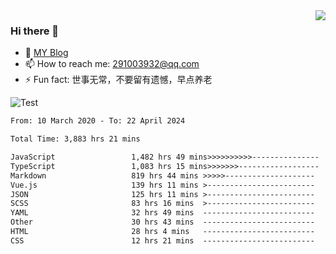 <img align='right' src='https://github-readme-stats.vercel.app/api?username=niaogege&show_icons=true&theme=radical'/>

### Hi there 👋

- 🌱 [MY Blog](https://bythewayer.com/)
- 📫 How to reach me: 291003932@qq.com
- ⚡ Fun fact:  世事无常，不要留有遗憾，早点养老

![Test](https://github-readme-stats.vercel.app/api/top-langs/?username=niaogege&layout=compact)

<!--START_SECTION:waka-->

```txt
From: 10 March 2020 - To: 22 April 2024

Total Time: 3,883 hrs 21 mins

JavaScript                 1,482 hrs 49 mins>>>>>>>>>>---------------   38.18 %
TypeScript                 1,083 hrs 15 mins>>>>>>>------------------   27.89 %
Markdown                   819 hrs 44 mins >>>>>--------------------   21.11 %
Vue.js                     139 hrs 11 mins >------------------------   03.58 %
JSON                       125 hrs 11 mins >------------------------   03.22 %
SCSS                       83 hrs 16 mins  >------------------------   02.14 %
YAML                       32 hrs 49 mins  -------------------------   00.85 %
Other                      30 hrs 43 mins  -------------------------   00.79 %
HTML                       28 hrs 4 mins   -------------------------   00.72 %
CSS                        12 hrs 21 mins  -------------------------   00.32 %
```

<!--END_SECTION:waka-->
